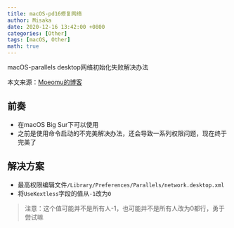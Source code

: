 ```yaml
---
title: macOS-pd16修复网络
author: Misaka
date: 2020-12-16 13:42:00 +0800
categories: [Other]
tags: [macOS, Other]
math: true
---
```


macOS-parallels desktop网络初始化失败解决办法

本文来源：[Moeomu的博客](/posts/macOS-pd16修复网络/)

## 前奏

- 在macOS Big Sur下可以使用
- 之前是使用命令启动的不完美解决办法，还会导致一系列权限问题，现在终于完美了

## 解决方案

- 最高权限编辑文件`/Library/Preferences/Parallels/network.desktop.xml`
- 将`UseKextless`字段的值从`-1`改为`0`

> 注意：这个值可能并不是所有人-1，也可能并不是所有人改为0都行，勇于尝试嘛
